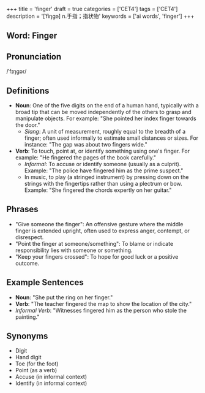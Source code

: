 +++
title = 'finger'
draft = true
categories = ['CET4']
tags = ['CET4']
description = '[ˈfiŋgə] n.手指；指状物'
keywords = ['ai words', 'finger']
+++

## Word: Finger

## Pronunciation
/ˈfɪŋɡər/

## Definitions
- **Noun**: One of the five digits on the end of a human hand, typically with a broad tip that can be moved independently of the others to grasp and manipulate objects. For example: "She pointed her index finger towards the door."
  - *Slang*: A unit of measurement, roughly equal to the breadth of a finger; often used informally to estimate small distances or sizes. For instance: "The gap was about two fingers wide."
- **Verb**: To touch, point at, or identify something using one's finger. For example: "He fingered the pages of the book carefully."
  - *Informal*: To accuse or identify someone (usually as a culprit). Example: "The police have fingered him as the prime suspect."
  - In music, to play (a stringed instrument) by pressing down on the strings with the fingertips rather than using a plectrum or bow. Example: "She fingered the chords expertly on her guitar."

## Phrases
- "Give someone the finger": An offensive gesture where the middle finger is extended upright, often used to express anger, contempt, or disrespect.
- "Point the finger at someone/something": To blame or indicate responsibility lies with someone or something.
- "Keep your fingers crossed": To hope for good luck or a positive outcome.

## Example Sentences
- **Noun**: "She put the ring on her finger."
- **Verb**: "The teacher fingered the map to show the location of the city."
- *Informal Verb*: "Witnesses fingered him as the person who stole the painting."

## Synonyms
- Digit
- Hand digit
- Toe (for the foot)
- Point (as a verb)
- Accuse (in informal context)
- Identify (in informal context)
